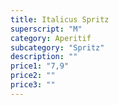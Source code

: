 ```yaml
---
title: Italicus Spritz
superscript: "M"
category: Aperitif
subcategory: "Spritz"
description: ""
price1: "7,9"
price2: ""
price3: ""
---
```


